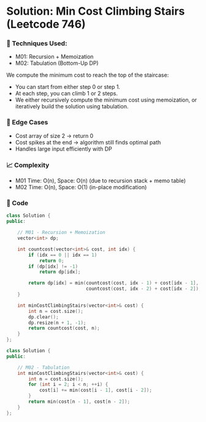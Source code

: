 # Solution: Min Cost Climbing Stairs (Leetcode 746)

### 🧠 Techniques Used:

- M01: Recursion + Memoization
- M02: Tabulation (Bottom-Up DP)

We compute the minimum cost to reach the top of the staircase:

- You can start from either step 0 or step 1.
- At each step, you can climb 1 or 2 steps.
- We either recursively compute the minimum cost using memoization, or iteratively build the solution using tabulation.

### 🧪 Edge Cases

- Cost array of size 2 → return 0
- Cost spikes at the end → algorithm still finds optimal path
- Handles large input efficiently with DP

### 📈 Complexity

- M01 Time: O(n), Space: O(n) (due to recursion stack + memo table)
- M02 Time: O(n), Space: O(1) (in-place modification)

### 🧾 Code

```cpp
class Solution {
public:

    // M01 - Recursion + Memoization
    vector<int> dp;

    int countcost(vector<int>& cost, int idx) {
        if (idx == 0 || idx == 1)
            return 0;
        if (dp[idx] != -1)
            return dp[idx];

        return dp[idx] = min(countcost(cost, idx - 1) + cost[idx - 1],
                             countcost(cost, idx - 2) + cost[idx - 2]);
    }

    int minCostClimbingStairs(vector<int>& cost) {
        int n = cost.size();
        dp.clear();
        dp.resize(n + 1, -1);
        return countcost(cost, n);
    }
};
```

```cpp
class Solution {
public:

    // M02 - Tabulation
    int minCostClimbingStairs(vector<int>& cost) {
        int n = cost.size();
        for (int i = 2; i < n; ++i) {
            cost[i] += min(cost[i - 1], cost[i - 2]);
        }
        return min(cost[n - 1], cost[n - 2]);
    }
};
```
